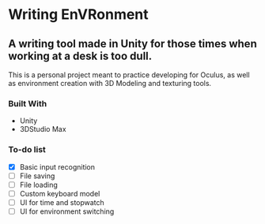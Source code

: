 # Writing EnVRonment
## A writing tool made in Unity for those times when working at a desk is too dull.

This is a personal project meant to practice developing for Oculus, as well as environment creation with 3D Modeling and texturing tools. 


### Built With
* Unity
* 3DStudio Max

### To-do list
- [X] Basic input recognition
- [ ] File saving
- [ ] File loading
- [ ] Custom keyboard model
- [ ] UI for time and stopwatch
- [ ] UI for environment switching
